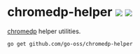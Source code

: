 [godoc]: https://godoc.org/github.com/go-oss/chromedp-helper
[godoc-badge]: https://godoc.org/github.com/go-oss/chromedp-helper?status.svg
[github-actions-badge]: https://github.com/go-oss/chromedp-helper/workflows/Test%20on%20master/badge.svg

# chromedp-helper ![][github-actions-badge] [![][godoc-badge]][godoc]

[chromedp](https://github.com/chromedp/chromedp) helper utilities.

```
go get github.com/go-oss/chromedp-helper
```
